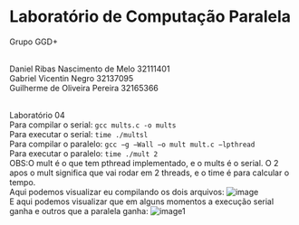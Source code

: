 # Laboratório de Computação Paralela

Grupo GGD+

<br>Daniel Ribas Nascimento de Melo 32111401
<br>Gabriel Vicentin Negro 32137095
<br>Guilherme de Oliveira Pereira 32165366

<br>Laboratório 04
<br>Para compilar o serial: ```gcc mults.c -o mults```
<br>Para executar o serial: ```time ./multsl```
<br>Para compilar o paralelo: ```gcc −g −Wall −o mult mult.c −lpthread```
<br>Para executar o paralelo: ```time ./mult 2```
<br>OBS:O mult é o que tem pthread implementado, e o mults é o serial. O 2 apos o mult significa que vai rodar em 2 threads, e o time é para calcular o tempo.
<br>Aqui podemos visualizar eu compilando os dois arquivos:
![image](https://user-images.githubusercontent.com/83314109/232643941-a803b291-62c0-472a-95b6-2a2f1ecae25e.png)
<br>E aqui podemos visualizar que em alguns momentos a execução serial ganha e outros que a paralela ganha:
![image1](https://user-images.githubusercontent.com/83314109/232643952-307da724-5227-4a79-b449-f3e924a6749d.png)
